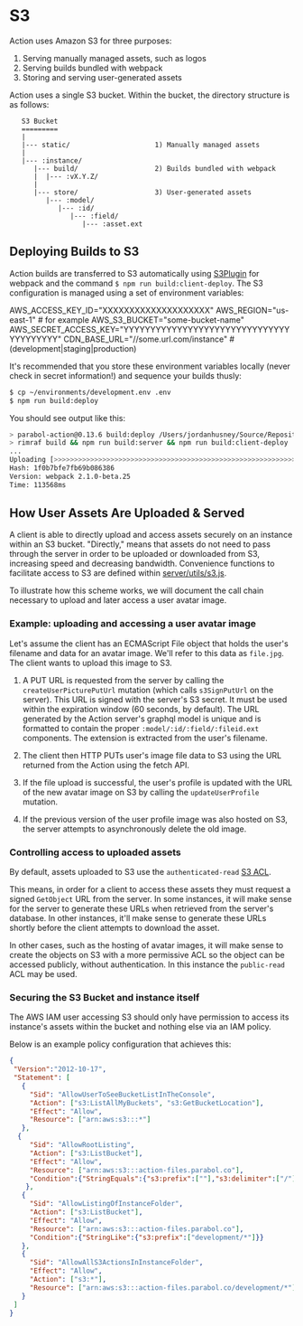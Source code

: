 # S3

Action uses Amazon S3 for three purposes:

   1. Serving manually managed assets, such as logos
   2. Serving builds bundled with webpack
   3. Storing and serving user-generated assets

Action uses a single S3 bucket. Within the bucket, the directory structure
is as follows:

```
   S3 Bucket
   =========
   |
   |--- static/                     1) Manually managed assets
   |
   |--- :instance/
      |--- build/                   2) Builds bundled with webpack
      |  |--- :vX.Y.Z/
      |
      |--- store/                   3) User-generated assets
         |--- :model/
            |--- :id/
               |--- :field/
                  |--- :asset.ext

```

## Deploying Builds to S3

Action builds are transferred to S3 automatically using
[S3Plugin](https://github.com/MikaAK/s3-plugin-webpack) for webpack and
the command `$ npm run build:client-deploy`. The S3 configuration is managed
using a set of environment variables:

AWS_ACCESS_KEY_ID="XXXXXXXXXXXXXXXXXXXX"
AWS_REGION="us-east-1"                 # for example
AWS_S3_BUCKET="some-bucket-name"
AWS_SECRET_ACCESS_KEY="YYYYYYYYYYYYYYYYYYYYYYYYYYYYYYYYYYYYYYYY"
CDN_BASE_URL="//some.url.com/instance" # (development|staging|production)

It's recommended that you store these environment variables locally
(never check in secret information!) and sequence your builds thusly:

```bash
$ cp ~/environments/development.env .env
$ npm run build:deploy
```

You should see output like this:

```bash
> parabol-action@0.13.6 build:deploy /Users/jordanhusney/Source/Repositories/github.com/Parabol/action.git
> rimraf build && npm run build:server && npm run build:client-deploy
...
Uploading [>>>>>>>>>>>>>>>>>>>>>>>>>>>>>>>>>>>>>>>>>>>>>>>>>>>>>>>>>>>>>>>>>>>>>>>>>>>>>>>>>>>>>>>>>>>>>>>>>>>>] 100% 0.0s
Hash: 1f0b7bfe7fb69b086386
Version: webpack 2.1.0-beta.25
Time: 113568ms
```

## How User Assets Are Uploaded & Served

A client is able to directly upload and access assets securely on an instance
within an S3 bucket. "Directly," means that assets do not need to pass through
the server in order to be uploaded or downloaded from S3, increasing speed
and decreasing bandwidth. Convenience functions to facilitate access
to S3 are defined within [server/utils/s3.js](../src/server/utils/s3.js).

To illustrate how this scheme works, we will document the call chain
necessary to upload and later access a user avatar image.

### Example: uploading and accessing a user avatar image

Let's assume the client has an ECMAScript File object that holds the user's
filename and data for an avatar image. We'll refer to this data as `file.jpg`.
The client wants to upload this image to S3.

   1. A PUT URL is requested from the server by calling the
      `createUserPicturePutUrl` mutation (which calls `s3SignPutUrl` on the
      server). This URL is signed with the server's S3 secret. It must be used
      within the expiration window (60 seconds, by default). The URL generated
      by the Action server's graphql model is unique and is formatted to
      contain the proper `:model/:id/:field/:fileid.ext` components. The
      extension is extracted from the user's filename.

   2. The client then HTTP PUTs user's image file data to S3 using the
      URL returned from the Action using the fetch API.

   3. If the file upload is successful, the user's profile is updated with
      the URL of the new avatar image on S3 by calling the `updateUserProfile`
      mutation.

   5. If the previous version of the user profile image was also hosted on S3,
      the server attempts to asynchronously delete the old image.

### Controlling access to uploaded assets

By default, assets uploaded to S3 use the `authenticated-read`
[S3 ACL](http://docs.aws.amazon.com/AmazonS3/latest/dev/acl-overview.html).

This means, in order for a client to access these assets they must request
a signed `GetObject` URL from the server. In some instances, it will make sense
for the server to generate these URLs when retrieved from the server's database.
In other instances, it'll make sense to generate these URLs shortly before
the client attempts to download the asset.

In other cases, such as the hosting of avatar images, it will make sense
to create the objects on S3 with a more permissive ACL so the object can be
accessed publicly, without authentication. In this instance the `public-read`
ACL may be used.

### Securing the S3 Bucket and instance itself

The AWS IAM user accessing S3 should only have permission to access its
instance's assets within the bucket and nothing else via an IAM policy.

Below is an example policy configuration that achieves this:

```json
{
 "Version":"2012-10-17",
 "Statement": [
   {
     "Sid": "AllowUserToSeeBucketListInTheConsole",
     "Action": ["s3:ListAllMyBuckets", "s3:GetBucketLocation"],
     "Effect": "Allow",
     "Resource": ["arn:aws:s3:::*"]
   },
  {
     "Sid": "AllowRootListing",
     "Action": ["s3:ListBucket"],
     "Effect": "Allow",
     "Resource": ["arn:aws:s3:::action-files.parabol.co"],
     "Condition":{"StringEquals":{"s3:prefix":[""],"s3:delimiter":["/"]}}
    },
   {
     "Sid": "AllowListingOfInstanceFolder",
     "Action": ["s3:ListBucket"],
     "Effect": "Allow",
     "Resource": ["arn:aws:s3:::action-files.parabol.co"],
     "Condition":{"StringLike":{"s3:prefix":["development/*"]}}
   },
   {
     "Sid": "AllowAllS3ActionsInInstanceFolder",
     "Effect": "Allow",
     "Action": ["s3:*"],
     "Resource": ["arn:aws:s3:::action-files.parabol.co/development/*"]
   }
 ]
}
```
